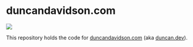 # duncandavidson.com

![](https://github.com/duncan/web/workflows/Azure%20Static%20Web%20Apps%20CI%2FCD/badge.svg)

This repository holds the code for [duncandavidson.com](https://duncandavidson.com) (aka [duncan.dev](https://duncan.dev)).
